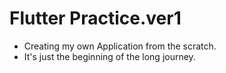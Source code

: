 # Flutter Practice.ver1
- Creating my own Application from the scratch.
- It's just the beginning of the long journey. 
